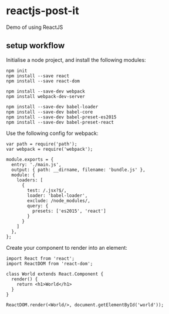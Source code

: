 # reactjs-post-it
Demo of using ReactJS

## setup workflow

Initialise a node project, and install the following modules:
```
npm init
npm install --save react
npm install --save react-dom

npm install --save-dev webpack
npm install webpack-dev-server

npm install --save-dev babel-loader
npm install --save-dev babel-core
npm install --save-dev babel-preset-es2015
npm install --save-dev babel-preset-react
```

Use the following config for webpack:

```
var path = require('path');
var webpack = require('webpack');
 
module.exports = {
  entry: './main.js',
  output: { path: __dirname, filename: 'bundle.js' },
  module: {
    loaders: [
      {
        test: /.jsx?$/,
        loader: 'babel-loader',
        exclude: /node_modules/,
        query: {
          presets: ['es2015', 'react']
        }
      }
    ]
  },
};
```

Create your component to render into an element:
```
import React from 'react';
import ReactDOM from 'react-dom';
 
class World extends React.Component {
  render() {
    return <h1>World</h1>
  }
}
 
ReactDOM.render(<World/>, document.getElementById('world'));
```

